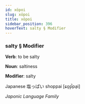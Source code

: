 ```yaml
---
id: xöpoi
slug: xöpoi
title: xöpoi
sidebar_position: 396
hoverText: salty § Modifier
---
```


### salty § Modifier

**Verb**: to be salty

**Noun**: saltiness

**Modifier**: salty

Japanese 塩っぱい shoppai [ɕo̞p̚pa̠i]

*Japonic Language Family*